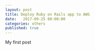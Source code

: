 ```yaml
---
layout: post
title: Deploy Ruby on Rails app to AWS
date:   2017-09-25 00:00:00
categories: others
published: true
---
```


My first post
